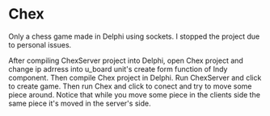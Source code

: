 # Chex
Only a chess game made in Delphi using sockets. I stopped the project due to personal issues.

After compiling ChexServer project into Delphi, open Chex project and change ip adrress into 
u_board unit's create form function of Indy component. Then compile Chex project in Delphi. 
Run ChexServer and click to create game. Then run Chex and click to conect and try to move some 
piece around. Notice that while you move some piece in the clients side the same piece it's moved
in the server's side. 
 

